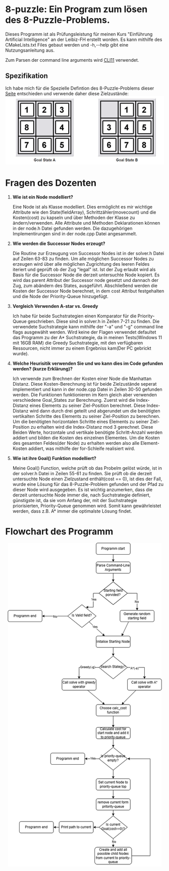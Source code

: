 # 8-puzzle: Ein Program zum lösen des 8-Puzzle-Problems.
Dieses Programm ist als Prüfungsleistung für meinen Kurs "Einführung Artificial Intelligence" an der Leibiz-FH erstellt worden.
Es kann mithilfe des CMakeLists.txt Files gebaut werden und -h,--help gibt eine Nutzungsanleitung aus.

Zum Parsen der command line arguments wird [CLI11](https://github.com/CLIUtils/CLI11?tab=readme-ov-file#license) verwendet.

## Spezifikation
Ich habe mich für die Spezielle Defintion des 8-Puzzle-Problems dieser [Seite](https://www.8puzzle.com/8_puzzle_problem.html) entschieden und
verwende daher diese Zielzustände:
![Goal States](image/Goal_States.png)

# Fragen des Dozenten
1. **Wie ist ein Node modelliert?**

    Eine Node ist als Klasse modelliert. Dies ermöglicht es mir wichtige Attribute wie den State(fieldArray), Schrittzähler(movecount) und die Kosten(cost) zu kapseln und über Methoden der Klasse zu ändern/verwenden. Alle Attribute und Methoden Deklarationen können in der node.h Datei gefunden werden. Die dazugehörigen Implementirungen sind in der node.cpp Datei angesammelt.

2. **Wie werden die Successor Nodes erzeugt?**

    Die Routine zur Erzeugung von Successor Nodes ist in der solver.h Datei auf Zeilen 63-83 zu finden. Um alle möglichen Successor Nodes zu erzeugen wird über alle möglichen Zugrichtung des leeren Feldes iteriert und geprüft ob der Zug "legal" ist. Ist der Zug erlaubt wird als Basis für die Successor Node die derzeit untersuchte Node kopiert. Es wird das parent Attribut der Successor node gesetzt und dannach der Zug, zum abändern des States, ausgeführt. Abschließend werden die Kosten der Successor Node berechnet, in dem cost Attribut festgehalten und die Node der Priority-Queue hinzugefügt.
    

3. **Vergleich Verwenden A-star vs. Greedy**

    Ich habe für beide Suchstrategien einen Komparator für die Priority-Queue geschrieben. Diese sind in solver.h in Zeilen 7-21 zu finden. Die verwendete Suchstrategie kann mithilfe der "-a" und "-g" command line flags ausgewählt werden. Wird keine der Flagen verwendet defaultet das Programm zu der A* Suchstrategie, da in meinen Tests(Windows 11 mit 16GB RAM) die Greedy Suchstrategie, mit den verfügbaren Ressourcen, nicht immer zu einem Ergebniss kam(Der PC gebrickt wurde). 

4. **Welche Heurisitik verwenden Sie und wo kann dies im Code gefunden werden? (kurze Erklärung)?**

    Ich verwende zum Brechnen der Kosten einer Node die Manhattan Distanz.
    Diese Kosten-Berechnung ist für beide Zielzustände seperat implementiert und kann in der node.cpp Datei in Zeilen 30-50 gefunden werden.
    Die Funktionen funktionieren im Kern gleich aber verwenden verschiedene Goal_States zur Berechnung. Zuerst wird die Index-Distanz eines Elements zu seiner Ziel-Position berechnet. Diese Index-Distanz wird dann durch drei geteilt und abgerundet um die benötigten vertikalten Schritte des Elements zu seiner Ziel-Position zu berechnen. Um die benötigten horizontalen Schritte eines Elements zu seiner Ziel-Position zu erhalten wird die Index-Distanz mod 3 gerechnet. Diese Beiden Werte, horzontale und vertikale benötigte Schritt-Anzahl werden addiert und bilden die Kosten des einzelnen Elementes.
    Um die Kosten des gesamten Feldes(der Node) zu erhalten werden also alle Element-Kosten addiert, was mithilfe der for-Schleife realisiert wird.

5. **Wie ist ihre Goal() Funktion modelliert?**

    Meine Goal() Function, welche prüft ob das Probelm gelöst würde, ist in der solver.h Datei in Zeilen 55-61 zu finden. Sie prüft ob die derzeit untersuchte Node einen Zielzustand enthält(cost == 0), ist dies der Fall, wurde eine Lösung für das 8-Puzzle-Problem gefunden und der Pfad zu dieser Node wird ausgegeben. Es ist wichtig anzumerken, dass die derzeit untersuchte Node immer die, nach Suchstrategie definiert, günstigste ist, da sie vom Anfang der, mit der Suchstrategie priorisierten, Priority-Queue genommen wird.
    Somit kann gewährleistet werden, dass z.B. A* immer die optimalste Lösung findet.


# Flowchart des Programm

<div align="center">
  <img src="image/Flowchart 8-puzzle.png" alt="Image description">
</div>